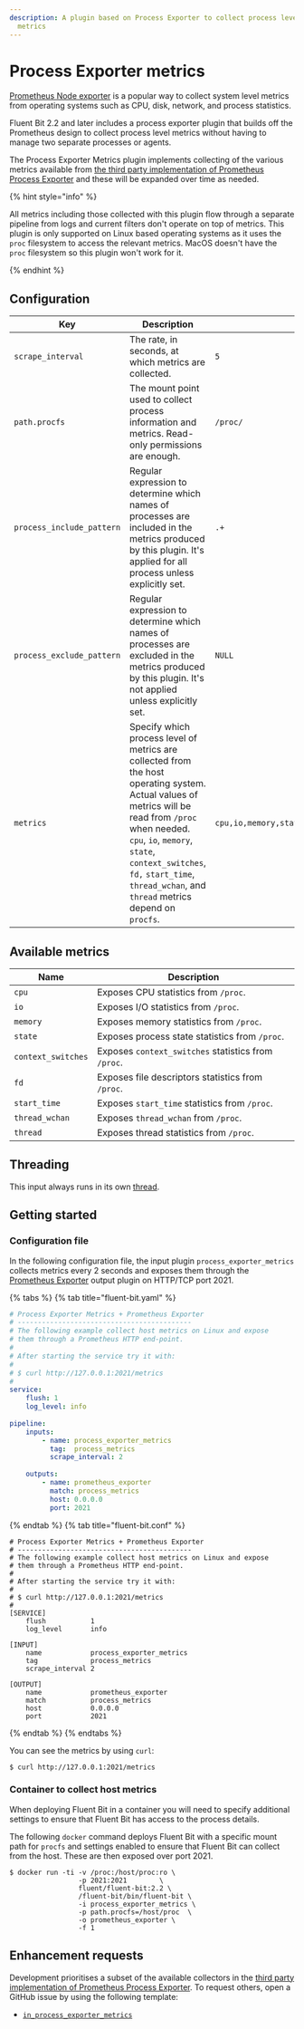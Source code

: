 ```yaml
---
description: A plugin based on Process Exporter to collect process level of metrics of system
  metrics
---
```


# Process Exporter metrics

[Prometheus Node exporter](https://github.com/prometheus/node_exporter) is a popular way to collect system level metrics from operating systems such as CPU, disk, network, and process statistics.

Fluent Bit 2.2 and later includes a process exporter plugin that builds off the Prometheus design to collect process level metrics without having to manage two separate processes or agents.

The Process Exporter Metrics plugin implements collecting of the various metrics available from [the third party implementation of Prometheus Process Exporter](https://github.com/ncabatoff/process-exporter) and these will be expanded over time as needed.

{% hint style="info" %}

All metrics including those collected with this plugin flow through a separate pipeline from logs and current filters don't 
operate on top of metrics. This plugin is only supported on Linux based operating systems as it uses the `proc` filesystem to 
access the relevant metrics. MacOS doesn't have the `proc` filesystem so this plugin won't work for it.

{% endhint %}

## Configuration

| Key | Description | Default   |
| ----| ----------- | --------- |
| `scrape_interval` | The rate, in seconds, at which metrics are collected.  | `5` |
| `path.procfs` | The mount point used to collect process information and metrics. Read-only permissions are enough. | `/proc/` |
| `process_include_pattern` | Regular expression to determine which names of processes are included in the metrics produced by this plugin. It's applied for all process unless explicitly set. | `.+` |
| `process_exclude_pattern` | Regular expression to determine which names of processes are excluded in the metrics produced by this plugin. It's not applied unless explicitly set. | `NULL` |
| `metrics` | Specify which process level of metrics are collected from the host operating system. Actual values of metrics will be read from `/proc` when needed. `cpu`, `io`, `memory`, `state`, `context_switches`, `fd,` `start_time`, `thread_wchan`, and `thread` metrics depend on `procfs`. | `cpu,io,memory,state,context_switches,fd,start_time,thread_wchan,thread` |

## Available  metrics

| Name              | Description |
| ----------------- | -------------------------------------------------- |
| `cpu`               | Exposes CPU statistics from `/proc`.               |
| `io`                | Exposes I/O statistics from `/proc`.               |
| `memory`            | Exposes memory statistics from `/proc`.            |
| `state`             | Exposes process state statistics from `/proc`.     |
| `context_switches` | Exposes `context_switches` statistics from `/proc`. |
| `fd`                | Exposes file descriptors statistics from `/proc`.  |
| `start_time`       | Exposes `start_time` statistics from `/proc`.       |
| `thread_wchan`     | Exposes `thread_wchan` from `/proc`.                |
| `thread`            | Exposes thread statistics from `/proc`.            |

## Threading

This input always runs in its own [thread](../../administration/multithreading.md#inputs).

## Getting started

### Configuration file

In the following configuration file, the input plugin `process_exporter_metrics` collects metrics every 2 seconds and exposes them through the [Prometheus Exporter](../outputs/prometheus-exporter.md) output plugin on HTTP/TCP port 2021.

{% tabs %}
{% tab title="fluent-bit.yaml" %}

```yaml
# Process Exporter Metrics + Prometheus Exporter
# -------------------------------------------
# The following example collect host metrics on Linux and expose
# them through a Prometheus HTTP end-point.
#
# After starting the service try it with:
#
# $ curl http://127.0.0.1:2021/metrics
#
service:
    flush: 1
    log_level: info
    
pipeline:
    inputs:
        - name: process_exporter_metrics
          tag:  process_metrics
          scrape_interval: 2
          
    outputs:
        - name: prometheus_exporter
          match: process_metrics
          host: 0.0.0.0
          port: 2021
```

{% endtab %}
{% tab title="fluent-bit.conf" %}

```text
# Process Exporter Metrics + Prometheus Exporter
# -------------------------------------------
# The following example collect host metrics on Linux and expose
# them through a Prometheus HTTP end-point.
#
# After starting the service try it with:
#
# $ curl http://127.0.0.1:2021/metrics
#
[SERVICE]
    flush           1
    log_level       info

[INPUT]
    name            process_exporter_metrics
    tag             process_metrics
    scrape_interval 2

[OUTPUT]
    name            prometheus_exporter
    match           process_metrics
    host            0.0.0.0
    port            2021
```

{% endtab %}
{% endtabs %}

You can see the metrics by using `curl`:

```shell
$ curl http://127.0.0.1:2021/metrics
```

### Container to collect host metrics

When deploying Fluent Bit in a container you will need to specify additional settings to ensure that Fluent Bit has access to the process details.

The following `docker` command deploys Fluent Bit with a specific mount path for
`procfs` and settings enabled to ensure that Fluent Bit can collect from the host.
These are then exposed over port 2021.

```shell
$ docker run -ti -v /proc:/host/proc:ro \
                 -p 2021:2021        \
                 fluent/fluent-bit:2.2 \
                 /fluent-bit/bin/fluent-bit \
                 -i process_exporter_metrics \
                 -p path.procfs=/host/proc  \
                 -o prometheus_exporter \
                 -f 1
```

## Enhancement requests

Development prioritises a subset of the available collectors in the [third party implementation of Prometheus Process Exporter](https://github.com/ncabatoff/process-exporter). To request others, open a GitHub issue by using the following template:

- [`in_process_exporter_metrics`](https://github.com/fluent/fluent-bit/issues/new?assignees=\&labels=\&template=feature_request.md\&title=in_process_exporter_metrics:%20add%20ABC%20collector)
